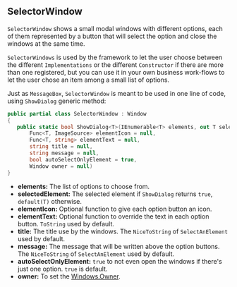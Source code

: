 ## SelectorWindow 

`SelectorWindow` shows a small modal windows with different options, each of them represented by a button that will select the option and close the windows at the same time. 

`SelectorWindows` is used by the framework to let the user choose between the different `Implementations` or the different `Constructor` if there are more than one registered, but you can use it in your own business work-flows to let the user chose an item among a small list of options. 

Just as `MessageBox`, `SelectorWindow` is meant to be used in one line of code, using `ShowDialog` generic method: 

```C#
public partial class SelectorWindow : Window
{
   public static bool ShowDialog<T>(IEnumerable<T> elements, out T selectedElement,
       Func<T, ImageSource> elementIcon = null,
       Func<T, string> elementText = null,
       string title = null,
       string message = null,
       bool autoSelectOnlyElement = true,
       Window owner = null)
}
```

* **elements:** The list of options to choose from. 
* **selectedElement:** The selected element if `ShowDialog` returns `true`, `default(T)` otherwise. 
* **elementIcon:** Optional function to give each option button an icon.
* **elementText:** Optional function to override the text in each option button. `ToString` used by default.
* **title:** The title use by the windows. The `NiceToString` of `SelectAnElement` used by default.
* **message:** The message that will be written above the option buttons. The `NiceToString` of `SelectAnElement` used by default.
* **autoSelectOnlyElement:** `true` to not even open the windows if there's just one option. `true` is default. 
* **owner:** To set the [Windows.Owner](http://msdn.microsoft.com/en-us/library/system.windows.window.owner(v=vs.110).aspx). 
 
